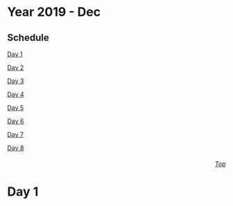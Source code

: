 Year 2019 - Dec
=============================
## Schedule
[Day 1](#Day-1)

[Day 2](#Day-2)

[Day 3](#Day-3)

[Day 4](#Day-4)

[Day 5](#Day-5)

[Day 6](#Day-6)

[Day 7](#Day-7)

[Day 8](#Day-8)

###### <p dir='rtl' align='right'>[Top](#Table-of-contents)</p>
# Day 1

